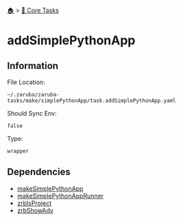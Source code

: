 <!--startTocHeader-->
[🏠](../README.md) > [🥝 Core Tasks](README.md)
# addSimplePythonApp
<!--endTocHeader-->

## Information

File Location:

    ~/.zaruba/zaruba-tasks/make/simplePythonApp/task.addSimplePythonApp.yaml

Should Sync Env:

    false

Type:

    wrapper


## Dependencies

* [makeSimplePythonApp](makeSimplePythonApp.md)
* [makeSimplePythonAppRunner](makeSimplePythonAppRunner.md)
* [zrbIsProject](zrbIsProject.md)
* [zrbShowAdv](zrbShowAdv.md)